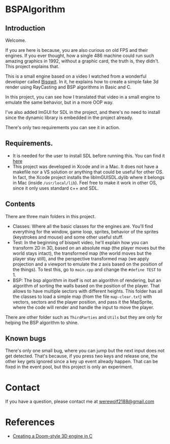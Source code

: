 # BSPAlgorithm

## Introduction

Welcome. 

If you are here is because, you are also curious on old FPS and their engines. If you ever thought, how a single 486 machine could run such amazing graphics in 1992, without a graphic card, the truth is, they didn't. This project explains that.

This is a small engine based on a video I watched from a wonderful developer called [Bisqwit](https://www.youtube.com/channel/UCKTehwyGCKF-b2wo0RKwrcg). In it, he explains how to create a simple fake 3d render using RayCasting and BSP algorithms in Basic and C.

In this project, you can see how I translated that video in a small engine to emulate the same behavior, but in a more OOP way. 

I've also added ImGUI for SDL in the project, and there's no need to install since the dynamic library is embedded in the project already.

There's only two requirements you can see it in action.

## Requirements.

- It is needed for the user to install SDL before running this. You can find it [here](https://www.libsdl.org)
- This project was developed in Xcode and in a Mac. It does not have a makefile nor a VS solution or anything that could be useful for other OS. In fact, the Xcode project installs the libImGUISDL.dylib where it belongs in Mac (inside `/usr/local/lib`). Feel free to make it work in other OS, since it only uses standard c++ and SDL.

## Contents

There are three main folders in this project.

- Classes: Where all the basic classes for the engines are. You'll find everything for the window, game loop, sprites, behavior of the sprites (keystrokes and mouse) and some other useful stuff.
- Test: In the beginning of bisqwit video, he'll explain how you can transform 2D in 3D, based on an absolute map (the player moves but the world stays intact), the transformed map (the world moves but the player stay still), and the perspective transformed map (we apply projection and a viewport to emulate the z axis based on the position of the things). To test this, go to `main.cpp` and change the `#define TEST` to 1.
- BSP: The bsp algorithm in itself is not an algorithm of rendering, but an algorithm of sorting the walls based on the position of the player. That allows to have multiple sectors with different heights. This folder has all the classes to load a simple map (from the file `map-clear.txt`) with vectors, sectors and the player position, and pass it the MapSprite, where the code will render and handle the input to move the player.

There are other folder such as `ThirdParties` and `Utils` but they are only for helping the BSP algorithm to shine.

## Known bugs

There's only one small bug, where you can jump but the next input does not get detected. That's because, if you press two keys and release one, the other key gets ignored since a key up event already happen. That can be fixed in the event pool, but this project is only an experiment.

# Contact

If you have a question, please contact me at [werewolf2188@gmail.com](mailto:werewolf2188@gmail.com)

# References

- [Creating a Doom-style 3D engine in C](https://www.youtube.com/watch?v=HQYsFshbkYw)

